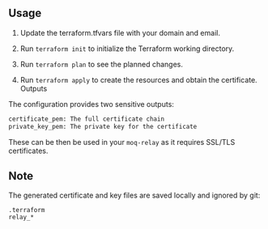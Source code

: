 ## Usage
1. Update the terraform.tfvars file with your domain and email.

2. Run `terraform init` to initialize the Terraform working directory.

3. Run `terraform plan` to see the planned changes.

4. Run `terraform apply` to create the resources and obtain the certificate.
Outputs

The configuration provides two sensitive outputs:
```bash
certificate_pem: The full certificate chain
private_key_pem: The private key for the certificate
```

These can be then be used in your `moq-relay` as it requires SSL/TLS certificates.

## Note
The generated certificate and key files are saved locally and ignored by git:
```git
.terraform
relay_*
```